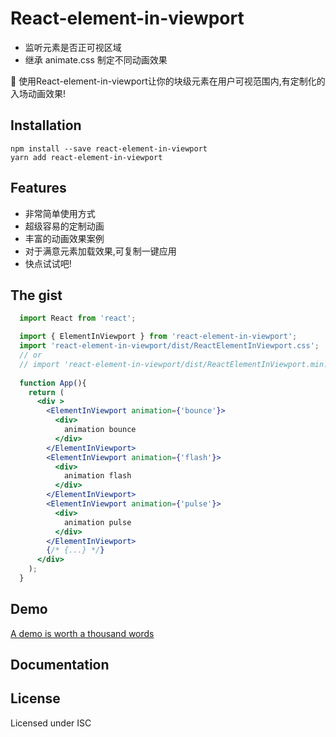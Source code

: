 # React-element-in-viewport
- 监听元素是否正可视区域
- 继承 animate.css 制定不同动画效果

🎉 使用React-element-in-viewport让你的块级元素在用户可视范围内,有定制化的入场动画效果!

## Installation

```
npm install --save react-element-in-viewport
yarn add react-element-in-viewport
```

## Features

- 非常简单使用方式
- 超级容易的定制动画
- 丰富的动画效果案例
- 对于满意元素加载效果,可复制一键应用
- 快点试试吧!

## The gist

```jsx
  import React from 'react';

  import { ElementInViewport } from 'react-element-in-viewport';
  import 'react-element-in-viewport/dist/ReactElementInViewport.css';
  // or
  // import 'react-element-in-viewport/dist/ReactElementInViewport.min.css';
  
  function App(){
    return (
      <div >
        <ElementInViewport animation={'bounce'}>
          <div>
            animation bounce
          </div>
        </ElementInViewport>
        <ElementInViewport animation={'flash'}>
          <div>
            animation flash
          </div>
        </ElementInViewport>
        <ElementInViewport animation={'pulse'}>
          <div>
            animation pulse
          </div>
        </ElementInViewport>
        {/* {...} */}
      </div>
    );
  }
```

## Demo

[A demo is worth a thousand words](https://yunstv.github.io/react-element-in-viewport/)

## Documentation

## License

Licensed under ISC
